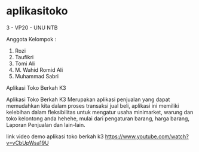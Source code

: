 # aplikasitoko
 3 - VP20 - UNU NTB 

Anggota Kelompok :
1. Rozi
2. Taufikri
3. Tomi Ali
4. M. Wahid Romid Ali
5. Muhammad Sabri

Aplikasi Toko Berkah K3 

Aplikasi Toko Berkah K3 Merupakan aplikasi penjualan yang dapat memudahkan kita dalam proses transaksi jual beli, aplikasi ini memiliki kelebihan dalam fleksibilitas untuk mengatur usaha minimarket, warung dan toko kelontong anda hehehe,  mulai dari pengaturan barang, harga barang, Laporan Penjualan dan lain-lain.

link video demo aplikasi toko berkah k3 https://www.youtube.com/watch?v=vCbUpWsa19U

